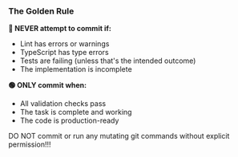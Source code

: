 ### The Golden Rule

**🔴 NEVER attempt to commit if:**

- Lint has errors or warnings
- TypeScript has type errors
- Tests are failing (unless that's the intended outcome)
- The implementation is incomplete

**🟢 ONLY commit when:**

- All validation checks pass
- The task is complete and working
- The code is production-ready

DO NOT commit or run any mutating git commands without explicit permission!!!